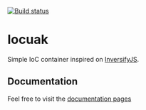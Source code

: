 [![Build status](https://github.com/cuaklabs/cuaktask/workflows/ci/badge.svg)](https://github.com/cuaklabs/cuaktask/workflows/ci/badge.svg)

# Iocuak

Simple IoC container inspired on [InversifyJS](https://github.com/inversify/InversifyJS).

## Documentation

Feel free to visit the [documentation pages](./docs/index)
